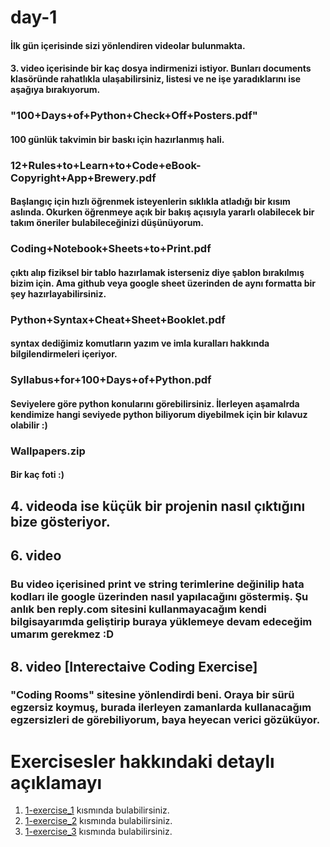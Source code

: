 # day-1

#### İlk gün içerisinde sizi yönlendiren videolar bulunmakta. 

#### 3. video içerisinde bir kaç dosya indirmenizi istiyor. Bunları documents klasöründe rahatlıkla ulaşabilirsiniz, listesi ve ne işe yaradıklarını ise aşağıya bırakıyorum.

### "100+Days+of+Python+Check+Off+Posters.pdf"
#### 100 günlük takvimin bir baskı için hazırlanmış hali.
### 12+Rules+to+Learn+to+Code+eBook-Copyright+App+Brewery.pdf
#### Başlangıç için hızlı öğrenmek isteyenlerin sıklıkla atladığı bir kısım aslında. Okurken öğrenmeye açık bir bakış açısıyla yararlı olabilecek bir takım öneriler bulabileceğinizi düşünüyorum. 
### Coding+Notebook+Sheets+to+Print.pdf
#### çıktı alıp fiziksel bir tablo hazırlamak isterseniz diye şablon bırakılmış bizim için. Ama github veya google sheet üzerinden de aynı formatta bir şey hazırlayabilirsiniz.
### Python+Syntax+Cheat+Sheet+Booklet.pdf
#### syntax dediğimiz komutların yazım ve imla kuralları hakkında bilgilendirmeleri içeriyor. 
### Syllabus+for+100+Days+of+Python.pdf
#### Seviyelere göre python konularını görebilirsiniz. İlerleyen aşamalrda kendimize hangi seviyede python biliyorum diyebilmek için bir kılavuz olabilir :) 
### Wallpapers.zip
#### Bir kaç foti :)
## 4. videoda ise küçük bir projenin nasıl çıktığını bize gösteriyor. 
## 6. video
### Bu video içerisined print ve string terimlerine değinilip hata kodları ile google üzerinden nasıl yapılacağını göstermiş. Şu anlık ben reply.com sitesini kullanmayacağım kendi bilgisayarımda geliştirip buraya yüklemeye devam edeceğim umarım gerekmez :D
## 8. video [Interectaive Coding Exercise]
### "Coding Rooms" sitesine yönlendirdi beni. Oraya bir sürü egzersiz koymuş, burada ilerleyen zamanlarda kullanacağım egzersizleri de görebiliyorum, baya heyecan verici gözüküyor.
# Exercisesler hakkındaki detaylı açıklamayı
1. [1-exercise_1](https://github.com/Onur-TURAN/100-Days-of-Code/tree/main/day_1/1-exercise_1) kısmında bulabilirsiniz.
2. [1-exercise_2](https://github.com/Onur-TURAN/100-Days-of-Code/tree/main/day_1/1-exercise_2) kısmında bulabilirsiniz.
3. [1-exercise_3](https://github.com/Onur-TURAN/100-Days-of-Code/tree/main/day_1/1-exercise_3) kısmında bulabilirsiniz.







